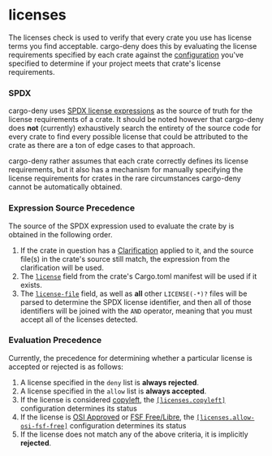# licenses

The licenses check is used to verify that every crate you use has license terms
you find acceptable. cargo-deny does this by evaluating the license requirements
specified by each crate against the [configuration](cfg.md) you've specified to 
determine if your project meets that crate's license requirements.

### SPDX

cargo-deny uses [SPDX license expressions][SPDX] as the source of truth for the 
license requirements of a crate. It should be noted however that cargo-deny does
**not** (currently) exhaustively search the entirety of the source code for 
every crate to find every possible license that could be attributed to the crate 
as there are a ton of edge cases to that approach.

cargo-deny rather assumes that each crate correctly defines its license 
requirements, but it also has a mechanism for manually specifying the license 
requirements for crates in the rare circumstances cargo-deny cannot be 
automatically obtained.

### Expression Source Precedence

The source of the SPDX expression used to evaluate the crate by is obtained
in the following order.

1. If the crate in question has a [Clarification](cfg.md#the-clarify-field)
applied to it, and the source file(s) in the crate's source still match, the
expression from the clarification will be used.
1. The [`license`][cargo-md]
field from the crate's Cargo.toml manifest will be used if it exists.
1. The [`license-file`][cargo-md]
field, as well as **all** other `LICENSE(-*)?` files will be parsed to determine
the SPDX license identifier, and then all of those identifiers will be joined
with the `AND` operator, meaning that you must accept all of the licenses
detected.

### Evaluation Precedence

Currently, the precedence for determining whether a particular license is 
accepted or rejected is as follows:

1. A license specified in the `deny` list is **always rejected**.
1. A license specified in the `allow` list is **always accepted**.
1. If the license is considered
[copyleft](https://en.wikipedia.org/wiki/Copyleft), the
[`[licenses.copyleft]`](cfg.md#the-copyleft-field) configuration determines its
status
1. If the license is [OSI Approved](https://opensource.org/licenses) or
[FSF Free/Libre](https://www.gnu.org/licenses/license-list.en.html), the
[`[licenses.allow-osi-fsf-free]`](cfg.md/#the-allow-osi-fsf-free-field) 
configuration determines its status
1. If the license does not match any of the above criteria, it is implicitly 
**rejected**.

[SPDX]: https://spdx.github.io/spdx-spec/appendix-IV-SPDX-license-expressions/
[cargo-md]: https://doc.rust-lang.org/cargo/reference/manifest.html#package-metadata